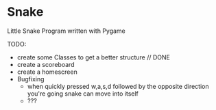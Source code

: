 # Snake
Little Snake Program written with Pygame

TODO:
  - create some Classes to get a better structure // DONE
  - create a scoreboard
  - create a homescreen 
  - Bugfixing 
      - when quickly pressed w,a,s,d followed by the opposite direction you're going snake can move into itself
      - ???
